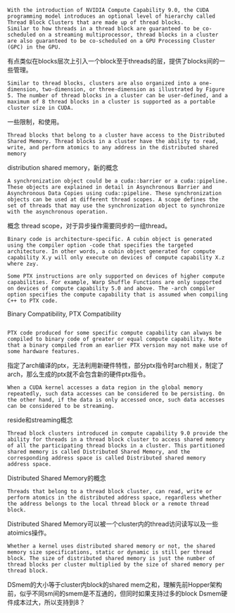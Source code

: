 ```
With the introduction of NVIDIA Compute Capability 9.0, the CUDA programming model introduces an optional level of hierarchy called Thread Block Clusters that are made up of thread blocks.
Similar to how threads in a thread block are guaranteed to be co-scheduled on a streaming multiprocessor, thread blocks in a cluster are also guaranteed to be co-scheduled on a GPU Processing Cluster (GPC) in the GPU.
```

有点类似在blocks层次上引入一个block至于threads的层，提供了blocks间的一些管理。

```
Similar to thread blocks, clusters are also organized into a one-dimension, two-dimension, or three-dimension as illustrated by Figure 5. The number of thread blocks in a cluster can be user-defined, and a maximum of 8 thread blocks in a cluster is supported as a portable cluster size in CUDA. 
```

一些限制，和使用。

```
Thread blocks that belong to a cluster have access to the Distributed Shared Memory. Thread blocks in a cluster have the ability to read, write, and perform atomics to any address in the distributed shared memory
```

distribution shared memory，新的概念

```
A synchronization object could be a cuda::barrier or a cuda::pipeline. These objects are explained in detail in Asynchronous Barrier and Asynchronous Data Copies using cuda::pipeline. These synchronization objects can be used at different thread scopes. A scope defines the set of threads that may use the synchronization object to synchronize with the asynchronous operation.
```

概念 thread scope，对于异步操作需要同步的一组thread。

```
Binary code is architecture-specific. A cubin object is generated using the compiler option -code that specifies the targeted architecture. In other words, a cubin object generated for compute capability X.y will only execute on devices of compute capability X.z where z≥y.

Some PTX instructions are only supported on devices of higher compute capabilities. For example, Warp Shuffle Functions are only supported on devices of compute capability 5.0 and above. The -arch compiler option specifies the compute capability that is assumed when compiling C++ to PTX code. 

```

 Binary Compatibility,  PTX Compatibility


```

PTX code produced for some specific compute capability can always be compiled to binary code of greater or equal compute capability. Note that a binary compiled from an earlier PTX version may not make use of some hardware features.
```

指定了arch编译的ptx，无法利用新硬件特性，部分ptx指令时arch相关，制定了arch，那么生成的ptx就不会包含新的硬件ptx指令。

```
When a CUDA kernel accesses a data region in the global memory repeatedly, such data accesses can be considered to be persisting. On the other hand, if the data is only accessed once, such data accesses can be considered to be streaming.
```

reside和streaming概念


```
Thread block clusters introduced in compute capability 9.0 provide the ability for threads in a thread block cluster to access shared memory of all the participating thread blocks in a cluster. This partitioned shared memory is called Distributed Shared Memory, and the corresponding address space is called Distributed shared memory address space. 
```

Distributed Shared Memory的概念

```
Threads that belong to a thread block cluster, can read, write or perform atomics in the distributed address space, regardless whether the address belongs to the local thread block or a remote thread block. 
```

Distributed Shared Memory可以被一个cluster内的thread访问读写以及一些atoimics操作。


```
Whether a kernel uses distributed shared memory or not, the shared memory size specifications, static or dynamic is still per thread block. The size of distributed shared memory is just the number of thread blocks per cluster multiplied by the size of shared memory per thread block.
```

DSmem的大小等于cluster内block的shared mem之和，理解先前Hopper架构前，似乎不同sm间的smem是不互通的，但同时如果支持过多的block Dsmem硬件成本过大，所以支持到8？
